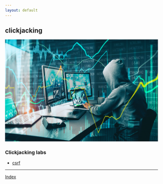 ```yaml
---
layout: default
---
```



## clickjacking 

![Hacking](../assets/images/hacker2.jpeg)


### Clickjacking labs

- [csrf](./csrf1.html)


***
[Index](../index.html)